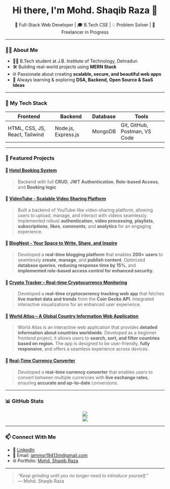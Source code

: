<h1 align="center">Hi there, I'm Mohd. Shaqib Raza 👋</h1>

<p align="center">
  🚀 Full-Stack Web Developer | 🎓 B.Tech CSE | 💡 Problem Solver | 💼 Freelancer in Progress
</p>

---

### 👨‍💻 About Me
- 🧑‍🎓 B.Tech student at J.B. Institute of Technology, Dehradun  
- 🛠️ Building real-world projects using **MERN Stack**  
- 🌐 Passionate about creating **scalable, secure, and beautiful web apps**  
- 💬 Always learning & exploring **DSA, Backend, Open Source & SaaS Ideas**

---

### 💼 My Tech Stack

| Frontend | Backend | Database | Tools |
|---------|---------|----------|-------|
| HTML, CSS, JS, React, Tailwind | Node.js, Express.js | MongoDB | Git, GitHub, Postman, VS Code |

---

### 🧩 Featured Projects

#### 🔹 [Hotel Booking System](https://github.com/IamMSR-01/Hotel-Management)
> Backend with full **CRUD**, **JWT Authentication**, **Role-based Access**, and **Booking logic**

#### 🔹 [VideoTube - Scalable Video Sharing Platform](https://github.com/IamMSR-01/Youtube-clone-backend)
> Built a backend of YouTube-like video-sharing platform, allowing users to upload, manage, and interact with videos seamlessly. Implemented robust **authentication**, **video processing**, **playlists**, **subscriptions**, **likes**, **comments**, and **analytics** for an engaging experience.

#### 🔹 [BlogNest - Your Space to Write, Share, and Inspire](https://blog-app-orpin-rho.vercel.app/)
> Developed a **real-time blogging platform** that enables **200+ users** to seamlessly **create**, **manage**, and **publish content**. Optimized **database queries**, **reducing response time by 15%**, and **implemented role-based access control for enhanced security.**

#### 🔹 [Crypto Tracker – Real-time Cryptocurrency Monitoring](https://crypto-tracker-raza.vercel.app/)
> Developed a **real-time cryptocurrency tracking web app** that fetches **live market data and trends** from the **Coin Gecko API**. Integrated interactive visualizations for an enhanced user experience.

#### 🔹 [World Atlas – A Global Country Information Web Application](https://world-atlas-ivory.vercel.app/)
> World Atlas is an interactive web application that provides **detailed information about countries worldwide**. Developed as a beginner frontend project, it allows users to **search, sort, and filter countries based on region.** The app is designed to be user-friendly, **fully responsive**, and offers a seamless experience across devices.

#### 🔹 [Real-Time Currency Converter](https://currency-converter-gamma-two-92.vercel.app/)
> Developed a **real-time currency converter** that enables users to convert between multiple currencies with **live exchange rates**, ensuring **accurate and up-to-date** conversions.
---

### 📊 GitHub Stats

<p align="center">
  <img src="https://github-readme-stats.vercel.app/api?username=your-username&show_icons=true&theme=github_dark" />
  <br/>
  <img src="https://github-readme-streak-stats.herokuapp.com/?user=your-username&theme=github-dark"/>
</p>

---

### 📫 Connect With Me

- 💼 [LinkedIn](https://www.linkedin.com/in/mohd-shaqib-raza/)
- 📧 Email: iammsr19413m@gmail.com
- 🌐 Portfolio: [Mohd. Shaqib Raza](https://mohd-shaqib-raza.vercel.app/)

---

> *“Keep grinding until you no longer need to introduce yourself.”*  
> — Mohd. Shaqib Raza

